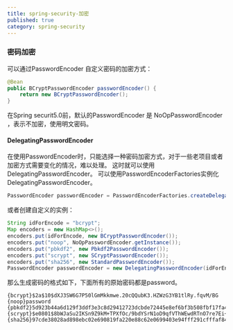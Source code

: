 ```yaml
---
title: spring-security-加密
published: true
category: spring-security
---
```



### 密码加密
可以通过PasswordEncoder 自定义密码的加密方式：
```java
@Bean
public BCryptPasswordEncoder passwordEncoder() {
    return new BCryptPasswordEncoder();
}
```

在Spring securit5.0前，默认的PasswordEncoder 是 NoOpPasswordEncoder ，表示不加密，使用明文密码。

#### DelegatingPasswordEncoder
在使用PasswordEncoder时，只能选择一种密码加密方式，对于一些老项目或者加密方式需要变化的情况，难以处理。
这时就可以使用DelegatingPasswordEncoder。 可以使用PasswordEncoderFactories实例化DelegatingPasswordEncoder。
```java
PasswordEncoder passwordEncoder = PasswordEncoderFactories.createDelegatingPasswordEncoder();
```
或者创建自定义的实例：
```java
String idForEncode = "bcrypt";
Map encoders = new HashMap<>();
encoders.put(idForEncode, new BCryptPasswordEncoder());
encoders.put("noop", NoOpPasswordEncoder.getInstance());
encoders.put("pbkdf2", new Pbkdf2PasswordEncoder());
encoders.put("scrypt", new SCryptPasswordEncoder());
encoders.put("sha256", new StandardPasswordEncoder());
PasswordEncoder passwordEncoder = new DelegatingPasswordEncoder(idForEncode, encoders);
```
那么生成密码的格式如下，下面所有的原始密码都是password。
```
{bcrypt}$2a$10$dXJ3SW6G7P50lGmMkkmwe.20cQQubK3.HZWzG3YB1tlRy.fqvM/BG
{noop}password
{pbkdf2}5d923b44a6d129f3ddf3e3c8d29412723dcbde72445e8ef6bf3b508fbf17fa4ed4d6b99ca763d8dc
{scrypt}$e0801$8bWJaSu2IKSn9Z9kM+TPXfOc/9bdYSrN1oD9qfVThWEwdRTnO7re7Ei+fUZRJ68k9lTyuTeUp4of4g24hHnazw==$OAOec05+bXxvuu/1qZ6NUR+xQYvYv7BeL1QxwRpY5Pc=
{sha256}97cde38028ad898ebc02e690819fa220e88c62e0699403e94fff291cfffaf8410849f27605abcbc0
```


